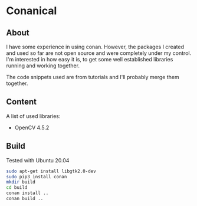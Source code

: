 # Conanical

## About

I have some experience in using conan. However, the packages I created and used so far are not open source and were completely under my control. I'm interested in how easy it is, to get some well established libraries running and working together.

The code snippets used are from tutorials and I'll probably merge them together.

## Content

A list of used libraries:

- OpenCV 4.5.2

## Build

Tested with Ubuntu 20.04

~~~sh
sudo apt-get install libgtk2.0-dev
sudo pip3 install conan
mkdir build
cd build
conan install ..
conan build ..
~~~
